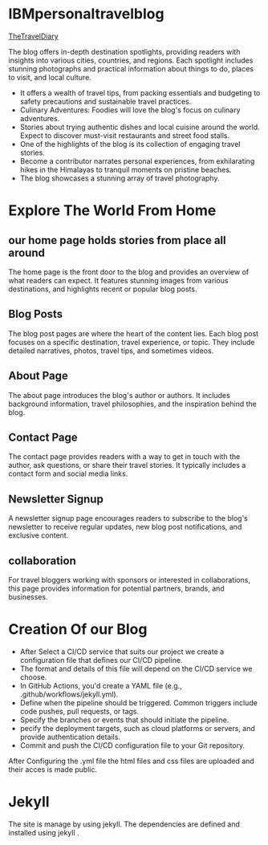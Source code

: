 # IBMpersonaltravelblog

[TheTravelDiary](https://naanmudhalvan-travelblog-f.s3.che01.cloud-object-storage.appdomain.cloud/CAD_Phase3/index.html)


The blog offers in-depth destination spotlights, providing readers with insights into various cities, countries, and regions. Each spotlight includes stunning photographs and practical information about things to do, places to visit, and local culture.
- It offers a wealth of travel tips, from packing essentials and budgeting to safety precautions and sustainable travel practices.
- Culinary Adventures: Foodies will love the blog's focus on culinary adventures.
- Stories about trying authentic dishes and local cuisine around the world. Expect to discover must-visit restaurants and street food stalls.
- One of the highlights of the blog is its collection of engaging travel stories.
- Become a  contributor narrates personal experiences, from exhilarating hikes in the Himalayas to tranquil moments on pristine beaches.
- The blog showcases a stunning array of travel photography. 

# Explore The World From Home 
## our home page holds stories from place all around     

 The home page is the front door to the blog and provides an overview of what readers can expect. It features stunning images from various destinations, and highlights recent or popular blog posts.

## Blog Posts

 The blog post pages are where the heart of the content lies. Each blog post focuses on a specific destination, travel experience, or topic. They include detailed narratives, photos, travel tips, and sometimes videos. 

 ## About Page

 The about page introduces the blog's author or authors. It  includes background information, travel philosophies, and the inspiration behind the blog.

 ## Contact Page

 The contact page provides readers with a way to get in touch with the author, ask questions, or share their travel stories. It typically includes a contact form and social media links.

 ## Newsletter Signup

 A newsletter signup page encourages readers to subscribe to the blog's newsletter to receive regular updates, new blog post notifications, and exclusive content.

 ## collaboration

 For travel bloggers working with sponsors or interested in collaborations, this page provides information for potential partners, brands, and businesses.


 # Creation Of our Blog
 
 - After Select a CI/CD service that suits our project we  create a configuration file that defines our CI/CD pipeline.
 - The format and details of this file will depend on the CI/CD service we choose.
 -  In GitHub Actions, you'd create a YAML file (e.g., .github/workflows/jekyll.yml).
 -  Define when the pipeline should be triggered. Common triggers include code pushes, pull requests, or tags.
 -  Specify the branches or events that should initiate the pipeline.
 -   pecify the deployment targets, such as cloud platforms or servers, and provide authentication details.
 -   Commit and push the CI/CD configuration file to your Git repository.

After Configuring the .yml file the html files and css files are uploaded and their acces is made public.

# Jekyll

  The site is manage by using jekyll. The dependencies are defined and installed using jekyll .
